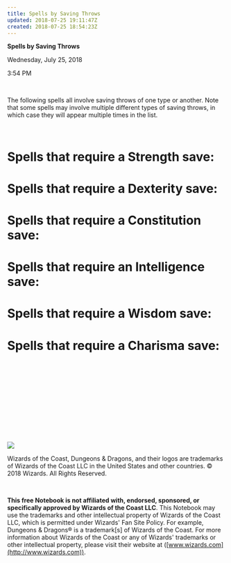 ```yaml
---
title: Spells by Saving Throws
updated: 2018-07-25 19:11:47Z
created: 2018-07-25 18:54:23Z
---
```


**Spells by Saving Throws**

Wednesday, July 25, 2018

3:54 PM

 

The following spells all involve saving throws of one type or another. Note that some spells may involve multiple different types of saving throws, in which case they will appear multiple times in the list.

 

# **Spells that require a Strength save:**

# **Spells that require a Dexterity save:**

# **Spells that require a Constitution save:**

# **Spells that require an Intelligence save:**

# **Spells that require a Wisdom save:**

# **Spells that require a Charisma save:**

 

 

 

 

 

 

![](tmp\media\image1.png)

Wizards of the Coast, Dungeons & Dragons, and their logos are trademarks of Wizards of the Coast LLC in the United States and other countries. © 2018 Wizards. All Rights Reserved.

 

**This free Notebook is not affiliated with, endorsed, sponsored, or specifically approved by Wizards of the Coast LLC**. This Notebook may use the trademarks and other intellectual property of Wizards of the Coast LLC, which is permitted under Wizards' Fan Site Policy. For example, Dungeons & Dragons® is a trademark\[s\] of Wizards of the Coast. For more information about Wizards of the Coast or any of Wizards' trademarks or other intellectual property, please visit their website at ([www.wizards.com](http://www.wizards.com)).
